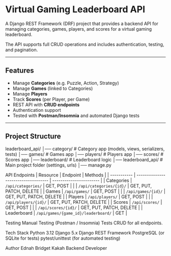 # Virtual Gaming Leaderboard API

A Django REST Framework (DRF) project that provides a backend API for managing categories, games, players, and scores for a virtual gaming leaderboard.  

The API supports full CRUD operations and includes authentication, testing, and pagination.  

---

## Features
- Manage **Categories** (e.g. Puzzle, Action, Strategy)
- Manage **Games** (linked to Categories)
- Manage **Players**
- Track **Scores** (per Player, per Game)
- REST API with **CRUD endpoints**
- Authentication support
- Tested with **Postman/Insomnia** and automated Django tests

---

## Project Structure
leaderboard_api/
│── category/ # Category app (models, views, serializers, tests)
│── games/ # Games app
│── players/ # Players app
│── scores/ # Scores app
│── leaderboard/ # Leaderboard logic
│── leaderboard_api/ # Main project folder (settings, urls)
│── manage.py



API Endpoints
| Resource    | Endpoint                            | Methods                 |
| ----------- | ----------------------------------- | ----------------------- |
| Categories  | `/api/categories/`                  | GET, POST               |
|             | `/api/categories/{id}/`             | GET, PUT, PATCH, DELETE |
| Games       | `/api/games/`                       | GET, POST               |
|             | `/api/games/{id}/`                  | GET, PUT, PATCH, DELETE |
| Players     | `/api/players/`                     | GET, POST               |
|             | `/api/players/{id}/`                | GET, PUT, PATCH, DELETE |
| Scores      | `/api/scores/`                      | GET, POST               |
|             | `/api/scores/{id}/`                 | GET, PUT, PATCH, DELETE |
| Leaderboard | `/api/games/{game_id}/leaderboard/` | GET                     |



Testing
Manual Testing (Postman / Insomnia)
Tests CRUD for all endpoints.


Tech Stack
Python 3.12
Django 5.x
Django REST Framework
PostgreSQL (or SQLite for tests)
pytest/unittest (for automated testing)


Author
Ednah Bridget Kakah
Backend Developer 
